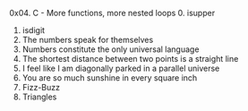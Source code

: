 0x04. C - More functions, more nested loops
0. isupper
1. isdigit 
3. The numbers speak for themselves
5. Numbers constitute the only universal language 
6. The shortest distance between two points is a straight line
7. I feel like I am diagonally parked in a parallel universe
8. You are so much sunshine in every square inch 
9. Fizz-Buzz 
10. Triangles 

